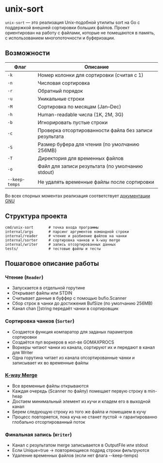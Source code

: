 # unix-sort

`unix-sort` — это реализация Unix-подобной утилиты sort на Go с поддержкой внешней сортировки больших файлов. Проект ориентирован на работу с файлами, которые не помещаются в память, с использованием многопоточности и буферизации.

## Возможности
| Флаг              | Описание                                               |
| ----------------- | ------------------------------------------------------ |
| `-k`              | Номер колонки для сортировки (считая с 1)              |
| `-n`              | Числовая сортировка                                    |
| `-r`              | Обратный порядок                                       |
| `-u`              | Уникальные строки                                      |
| `-M`              | Сортировка по месяцам (Jan–Dec)                        |
| `-h`              | Human-readable числа (1K, 2M, 3G)                      |
| `-b`              | Игнорировать пустые строки                             |
| `-c`              | Проверка отсортированности файла без записи результата |
| `-S`              | Размер буфера для чтения (по умолчанию 256MB)          |
| `-T`              | Директория для временных файлов                        |
| `-o`              | Файл для записи результата (по умолчанию stdout)       |
| `--keep-temps`    | Не удалять временные файлы после сортировки            |

Во всех спорных моментах реализация соответствует [документации GNU](https://www.gnu.org/software/coreutils/manual/html_node/sort-invocation.html)


## Структура проекта
```
cmd/unix-sort       # точка входа программы
internal/args       # парсинг аргументов командной строки
internal/reader     # чтение и разбиение файлов на чанки
internal/sorter     # сортировка чанков и k-way merge
internal/writer     # запись отсортированных данных
tests/              # тестовые файлы и тесты
```

## Пошаговое описание работы

### Чтение (`Reader`)

- Запускается в отдельной горутине
- Открывает файлы или STDIN
- Считывает данные в буффер с помощью bufio.Scanner
- Сбор строк в чанки до достижения BufSize (по умолчанию 256MB)
- Канал chan []string передаёт чанки в сортировщик

### Сортировка чанков (`Sorter`)
- Создается функция компаратор для заданых параметров сортировки
- Создаётся пул воркеров в кол-ве GOMAXPROCS 
- Воркеры читают чанки из канала, сортируют их и передают в канал для Writer
- Одна горутина читает из канала отсортированные чанки и записывает их во временные файлы

### [K-way Merge](https://en.wikipedia.org/wiki/K-way_merge_algorithm)
- Все временные файлы открываются
- Каждая очередь (Scanner по файлу) помещает первую строку в min-heap
- Достаем минимальный элемент из кучи и кладем его в выходной канал
- Берем следующую строку из того же файла и помещаем в кучу
- Процесс повторяется, пока куча не станет пустой -> гарантированно глобально отсортированный поток

### Финальная запись (`Writer`)
- Канал с результатом merge записывается в OutputFile или stdout
- Если Unique=true -> повторяющиеся подряд строки фильтруются
- Удаление временных файлов (если нет флага --keep-temps)
